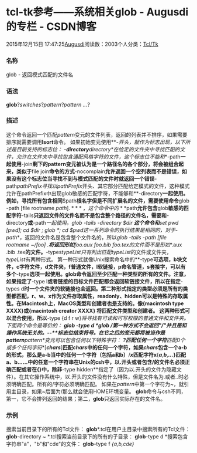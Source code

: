 
# tcl-tk参考——系统相关glob - Augusdi的专栏 - CSDN博客


2015年12月15日 17:47:25[Augusdi](https://me.csdn.net/Augusdi)阅读数：2003个人分类：[Tcl/Tk																](https://blog.csdn.net/Augusdi/article/category/2574303)



### 名称
glob - 返回模式匹配的文件名
### 语法
**glob**?*switches*?*pattern*?*pattern ...*?

### 描述
这个命令返回一个匹配*pattern*变元的文件列表，返回的列表并不排序，如果需要排序就需要调用**lsort**命令。
如果初始变元使用**-**开头，就作为标志出现，以下所述是目前支持的标志位：
**-directory***directory*在给定的文件夹中寻找匹配的文件，允许在文件夹中寻找包含通配风格字符的文件，这个标志位不能和**-path**一起使用**-join**剩下的pattern变元被认为是一个路径名的各个部分，将会被组合起来，类似于**file join**命令的方式**-nocomplain**允许返回一个空列表而不是错误，如果没有这个标志位当寻找不到与模式匹配的文件时就返回一个错误**-path***pathPrefix*寻找以*pathPrefix*开头、其它部分匹配给定模式的文件，这种模式允许在pathPrefix中出现glob敏感的匹配字符，不能够和**-directory**一起使用。例如，寻找所有包含相同**$path**根名字但是不同扩展名的文件，需要使用命令**glob -path [file rootname $path] .***，这个命令中的**$path**允许包含**glob**敏感的匹配字符**-tails**只返回文件的文件名而不是包含整个路径的文件名，需要和**-directory**或**-path**一起使用。**glob -tails -directory $dir ***这个命令和**set pwd [pwd]; cd $dir ; glob *; cd $pwd**这一系列命令的执行结果是相同的，对于**-path**，返回的文件名是包含整个文件名的，所以**glob -tails -path [file rootname ~/foo] .***将返回形如**foo.aux foo.bib foo.tex**的文件而不是形如**.aux .bib .tex**的文件。**-types***typeList*只有列出匹配*typeList*的文件或文件夹，*typeList*有两种形式。
第一种形式就像Unix搜索命名中的**-type**可选项，**b**块文件，**c**字符文件，**d**文件夹，**f**普通文件，**l**软链接，**p**命名管道，**s**套接字，可以有多个**-type**选项一起使用。**glob**命令返回至少匹配一种类型的所有的文件。注意，如果指定了**-type l**或者链接的目标文件匹配都会返回软链接文件，所以在指定**-types d**时一个文件夹的软链接也会返回。第二种形式指定的类型必须是所有的类型都匹配，**r**、**w**、**x**作为文件存取属性，**readonly**、**hidden**可以是特殊的存取属性。在Macintosh上，MacOS类型和创建者也是支持的。像{macintosh type XXXX}或{macintosh creator XXXX} 将匹配文件类型和创建者。
这两种形式可以混合使用，所以**-type {d f r w}**将寻找有可读和可写权限的普通文件和文件夹。下面两个命令是等价的：
**glob -type d *glob */**第一种方式不会返回"/"并且是和操作系统无关的。**--**标志位结束符号。在它之后的变元都将被当作是*pattern**pattern*变元可以包含任何以下特殊字符：
**?**匹配任何一个字符*****匹配0个或多个任何字符**[***chars***]**匹配*chars*中的任何一个字符，如果*chars*包含一个a-b的形式，那么是a-b当中的任何一个字符（包括a和b）**/***x*匹配字符x**{***a***,***b***,***...*}匹配a、b……中的任意一个字符串在Unix的csh中，以.开头或者包含/的文件名必须正确匹配或者在{}中，除非**-type hidden**指定了（因为以.开头的文件为隐藏文件）。在其它操作系统中，以.开头的文件没有什么特殊，但是文件名为.或者..时必须明确匹配。所有的/字符必须明确匹配。
如果在*pattern*中第一个字符为~，就引用主目录，如果~后面为/那么就会使用HOME环境变量。
**glob**命令与csh不同，第一，它不会排列返回的结果；第二，**glob**只返回实际存在的文件名。
### 示例
搜索当前目录下的所有的Tcl文件：
**glob***.tcl在用户主目录中搜索所有的Tcl文件：
**glob**-directory ~ *.tcl搜索当前目录下的所有的子目录：
**glob**-type d *搜索包含字符串"a"，"b"和"cde"的文件：
**glob**-type f *{a,b,cde}*

